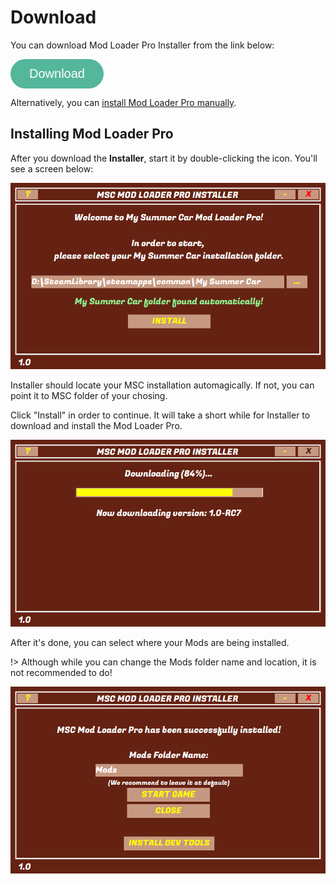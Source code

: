 # Download

You can download Mod Loader Pro Installer from the link below:

<a href="//github.com/MSCLoaderPro/docs/releases/latest/download/Installer.exe" target="_blank"><button class="btn-download">Download</button></a>

Alternatively, you can <a href="//github.com/MSCLoaderPro/EarlyAccessRelease/releases">install Mod Loader Pro manually</a>.

## Installing Mod Loader Pro

After you download the **Installer**, start it by double-clicking the icon. You'll see a screen below:

![1](_media/Download/1.png)

Installer should locate your MSC installation automagically. If not, you can point it to MSC folder of your chosing.

Click "Install" in order to continue. It will take a short while for Installer to download and install the Mod Loader Pro.

![2](_media/Download/2.png)

After it's done, you can select where your Mods are being installed.

!> Although while you can change the Mods folder name and location, it is not recommended to do!

![3](_media/Download/3.png)

<style>
.btn-download {
  background-color: rgb(84, 182, 154);
  border: none;
  color: white;
  padding: 12px 30px;
  cursor: pointer;
  font-size: 20px;
  border-radius: 40px;
}

.btn-download:hover {
  background-color: rgb(60, 131, 110);
}
</style>